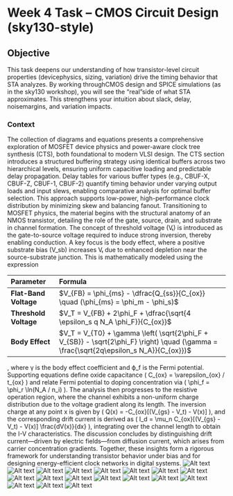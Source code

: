 # Week 4 Task – CMOS Circuit Design (sky130-style)

## Objective
This task deepens our understanding of how transistor-level circuit properties (devicephysics, sizing, variation) drive the timing behavior that STA analyzes. By working throughCMOS design and SPICE simulations (as in the sky130 workshop), you will see the “real”side of what STA approximates. This strengthens your intuition about slack, delay, noisemargins, and variation impacts.

### Context
The collection of diagrams and equations presents a comprehensive exploration of MOSFET device physics and power-aware clock tree synthesis (CTS), both foundational to modern VLSI design. The CTS section introduces a structured buffering strategy using identical buffers across two hierarchical levels, ensuring uniform capacitive loading and predictable delay propagation. Delay tables for various buffer types (e.g., CBUF-X, CBUF-Z, CBUF-1, CBUF-2) quantify timing behavior under varying output loads and input slews, enabling comparative analysis for optimal buffer selection. This approach supports low-power, high-performance clock distribution by minimizing skew and balancing fanout. Transitioning to MOSFET physics, the material begins with the structural anatomy of an NMOS transistor, detailing the role of the gate, source, drain, and substrate in channel formation. The concept of threshold voltage (Vₜ) is introduced as the gate-to-source voltage required to induce strong inversion, thereby enabling conduction. A key focus is the body effect, where a positive substrate bias (V_sb) increases Vₜ due to enhanced depletion near the source-substrate junction. This is mathematically modeled using the expression 

| **Parameter**         | **Formula**                                                                                                                             |
| :-------------------- | :-------------------------------------------------------------------------------------------------------------------------------------- |
| **Flat-Band Voltage** | $V_{FB} = \phi_{ms} - \dfrac{Q_{ss}}{C_{ox}} \quad (\phi_{ms} = \phi_m - \phi_s)$                                                       |
| **Threshold Voltage** | $V_T = V_{FB} + 2\phi_F + \dfrac{\sqrt{4 \epsilon_s q N_A \phi_F}}{C_{ox}}$                                                             |
| **Body Effect**       | $V_T = V_{T0} + \gamma \left( \sqrt{2\phi_F + V_{SB}} - \sqrt{2\phi_F} \right) \quad (\gamma = \frac{\sqrt{2q\epsilon_s N_A}}{C_{ox}})$ |
, where γ is the body effect coefficient and ϕ_f is the Fermi potential. Supporting equations define oxide capacitance \( C_{ox} = \varepsilon_{ox} / t_{ox} \) and relate Fermi potential to doping concentration via \( \phi_f = \phi_r \ln(N_A / n_i) \). The analysis then progresses to the resistive operation region, where the channel exhibits a non-uniform charge distribution due to the voltage gradient along its length. The inversion charge at any point x is given by \( Q(x) = -C_{ox}[(V_{gs} - V_t) - V(x)] \), and the corresponding drift current is derived as \( I_d = \mu_n C_{ox}[(V_{gs} - V_t) - V(x)] \frac{dV(x)}{dx} \), integrating over the channel length to obtain the I-V characteristics. The discussion concludes by distinguishing drift current—driven by electric fields—from diffusion current, which arises from carrier concentration gradients. Together, these insights form a rigorous framework for understanding transistor behavior under bias and for designing energy-efficient clock networks in digital systems.
![Alt text](IMAGES/1.png)
![Alt text](IMAGES/2.png)
![Alt text](IMAGES/3.png)
![Alt text](IMAGES/4.png)
![Alt text](IMAGES/5.png)
![Alt text](IMAGES/6.png)
![Alt text](IMAGES/7.png)
![Alt text](IMAGES/8.png)
![Alt text](IMAGES/9.png)
![Alt text](IMAGES/10.png)
![Alt text](IMAGES/11.png)
![Alt text](IMAGES/12.png)
![Alt text](IMAGES/13.png)
![Alt text](IMAGES/14.png)
![Alt text](IMAGES/15.png)
![Alt text](IMAGES/16.png)
![Alt text](IMAGES/17.png)
![Alt text](IMAGES/18.png)
